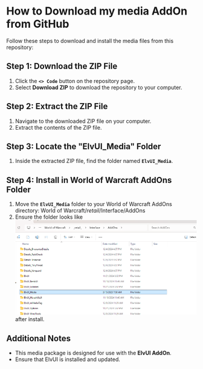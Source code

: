 # How to Download my media AddOn from GitHub

Follow these steps to download and install the media files from this repository:

## Step 1: Download the ZIP File
1. Click the **`<> Code`** button on the repository page.
2. Select **Download ZIP** to download the repository to your computer.

## Step 2: Extract the ZIP File
1. Navigate to the downloaded ZIP file on your computer.
2. Extract the contents of the ZIP file.

## Step 3: Locate the "ElvUI_Media" Folder
1. Inside the extracted ZIP file, find the folder named **`ElvUI_Media`**.

## Step 4: Install in World of Warcraft AddOns Folder
1. Move the **`ElvUI_Media`** folder to your World of Warcraft AddOns directory: World of Warcraft/_retail_/Interface/AddOns
2. Ensure the folder looks like
 ![This](Images/AddOns_Folder.png) after install.

 
## Additional Notes
- This media package is designed for use with the **ElvUI AddOn**.
- Ensure that ElvUI is installed and updated.
